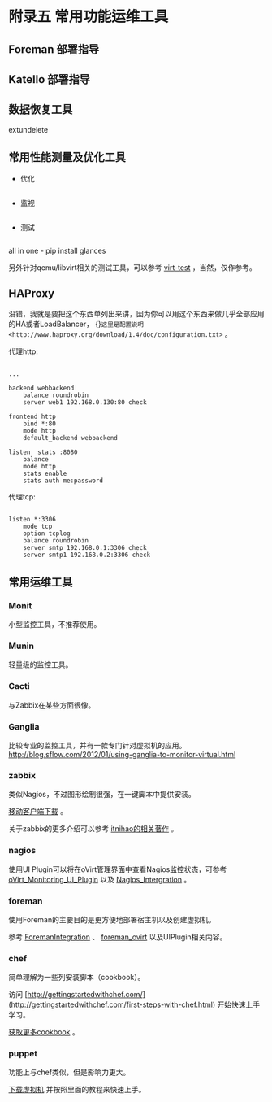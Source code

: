 # 附录五 常用功能运维工具

## Foreman 部署指导

## Katello 部署指导

## 数据恢复工具

extundelete

## 常用性能测量及优化工具

- 优化

```{image} ../images/apx01-09.jpg

```

- 监视

```{image} ../images/apx01-10.jpg

```

- 测试

```{image} ../images/apx01-11.jpg

```

all in one - pip install glances

另外针对qemu/libvirt相关的测试工具，可以参考 [virt-test](<https://github.com/autotest/virt-test>) ，当然，仅作参考。

## HAProxy

没错，我就是要把这个东西单列出来讲，因为你可以用这个东西来做几乎全部应用的HA或者LoadBalancer， {}`这里是配置说明 <http://www.haproxy.org/download/1.4/doc/configuration.txt>` 。

代理http:

```{code}

...

backend webbackend
    balance roundrobin
    server web1 192.168.0.130:80 check

frontend http
    bind *:80
    mode http
    default_backend webbackend

listen  stats :8080
    balance
    mode http
    stats enable
    stats auth me:password

```

代理tcp:

```{code}

listen *:3306
    mode tcp
    option tcplog
    balance roundrobin
    server smtp 192.168.0.1:3306 check
    server smtp1 192.168.0.2:3306 check

```

## 常用运维工具

### Monit

小型监控工具，不推荐使用。

### Munin

轻量级的监控工具。

### Cacti

与Zabbix在某些方面很像。

### Ganglia

比较专业的监控工具，并有一款专门针对虚拟机的应用。
<http://blog.sflow.com/2012/01/using-ganglia-to-monitor-virtual.html>

### zabbix

类似Nagios，不过图形绘制很强，在一键脚本中提供安装。

[移动客户端下载](<http://www.zabbix.com/third_party_tools.php>)  。

关于zabbix的更多介绍可以参考 [itnihao的相关著作](<http://www.zhihu.com/question/19973178>) 。

### nagios

使用UI Plugin可以将在oVirt管理界面中查看Nagios监控状态，可参考 [oVirt_Monitoring_UI_Plugin](<http://www.ovirt.org/Features/UIPlugins#oVirt_Monitoring_UI_Plugin>) 以及 [Nagios_Intergration](<http://www.ovirt.org/Features/Nagios_Integration>) 。

### foreman

使用Foreman的主要目的是更方便地部署宿主机以及创建虚拟机。

参考 [ForemanIntegration](<http://www.ovirt.org/Features/ForemanIntegration>) 、 [foreman_ovirt](<https://github.com/oourfali/foreman_ovirt>) 以及UIPlugin相关内容。

### chef

简单理解为一些列安装脚本（cookbook）。

访问 [http://gettingstartedwithchef.com/](<http://gettingstartedwithchef.com/first-steps-with-chef.html>) 开始快速上手学习。

[获取更多cookbook](<https://supermarket.getchef.com/cookbooks-directory>) 。

### puppet

功能上与chef类似，但是影响力更大。

[下载虚拟机](<https://puppetlabs.com/download-learning-vm>) 并按照里面的教程来快速上手。



